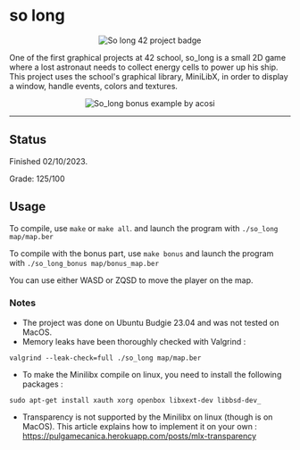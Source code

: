 # so long

<p align="center">
  <img src="https://github.com/ArenKae/42-badges/blob/main/so_longe.png" alt="So long 42 project badge"/>
</p>

One of the first graphical projects at 42 school, so_long is a small 2D game where a lost astronaut needs to collect energy cells to power up his ship. This project uses the school's graphical library, MiniLibX, in order to display a window, handle events, colors and textures.


<p align="center">
  <img src="https://github.com/ArenKae/42-badges/blob/main/screens/so_long.PNG" alt="So_long bonus example by acosi">
</p>

---

## Status
Finished 02/10/2023.

Grade: 125/100

## Usage
To compile, use ```make``` or ```make all```. and launch the program with ```./so_long map/map.ber```

To compile with the bonus part, use ```make bonus``` and launch the program with ```./so_long_bonus map/bonus_map.ber```

You can use either WASD or ZQSD to move the player on the map.

### Notes
- The project was done on Ubuntu Budgie 23.04 and was not tested on MacOS.
- Memory leaks have been thoroughly checked with Valgrind :
```
valgrind --leak-check=full ./so_long map/map.ber
```
- To make the Minilibx compile on linux, you need to install the following packages :
```
sudo apt-get install xauth xorg openbox libxext-dev libbsd-dev_
```
- Transparency is not supported by the Minilibx on linux (though is on MacOS). This article explains how to implement it on your own : https://pulgamecanica.herokuapp.com/posts/mlx-transparency